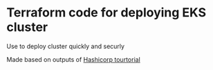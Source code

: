 # Terraform code for deploying EKS cluster

Use to deploy cluster quickly and securly

Made based on outputs of [Hashicorp tourtorial](https://github.com/hashicorp/learn-terraform-provision-eks-cluster/tree/main)